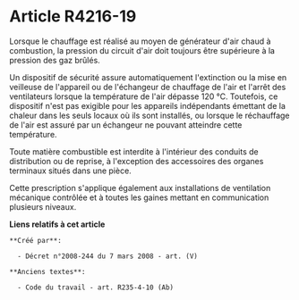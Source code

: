 # Article R4216-19

Lorsque le chauffage est réalisé au moyen de générateur d'air chaud à combustion, la pression du circuit d'air doit toujours
être supérieure à la pression des gaz brûlés.

Un dispositif de sécurité assure automatiquement l'extinction ou la mise en veilleuse de l'appareil ou de l'échangeur de
chauffage de l'air et l'arrêt des ventilateurs lorsque la température de l'air dépasse 120 °C. Toutefois, ce dispositif n'est
pas exigible pour les appareils indépendants émettant de la chaleur dans les seuls locaux où ils sont installés, ou lorsque
le réchauffage de l'air est assuré par un échangeur ne pouvant atteindre cette température.

Toute matière combustible est interdite à l'intérieur des conduits de distribution ou de reprise, à l'exception des
accessoires des organes terminaux situés dans une pièce.

Cette prescription s'applique également aux installations de ventilation mécanique contrôlée et à toutes les gaines mettant
en communication plusieurs niveaux.

**Liens relatifs à cet article**

	**Créé par**:

	  - Décret n°2008-244 du 7 mars 2008 - art. (V)

	**Anciens textes**:

	  - Code du travail - art. R235-4-10 (Ab)

